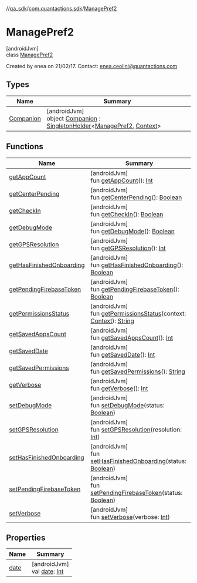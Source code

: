 //[qa_sdk](../../../index.md)/[com.quantactions.sdk](../index.md)/[ManagePref2](index.md)

# ManagePref2

[androidJvm]\
class [ManagePref2](index.md)

Created by enea on 21/02/17. Contact: enea.ceolini@quantactions.com

## Types

| Name | Summary |
|---|---|
| [Companion](-companion/index.md) | [androidJvm]<br>object [Companion](-companion/index.md) : [SingletonHolder](../-singleton-holder/index.md)<[ManagePref2](index.md), [Context](https://developer.android.com/reference/kotlin/android/content/Context.html)> |

## Functions

| Name | Summary |
|---|---|
| [getAppCount](get-app-count.md) | [androidJvm]<br>fun [getAppCount](get-app-count.md)(): [Int](https://kotlinlang.org/api/latest/jvm/stdlib/kotlin/-int/index.html) |
| [getCenterPending](get-center-pending.md) | [androidJvm]<br>fun [getCenterPending](get-center-pending.md)(): [Boolean](https://kotlinlang.org/api/latest/jvm/stdlib/kotlin/-boolean/index.html) |
| [getCheckIn](get-check-in.md) | [androidJvm]<br>fun [getCheckIn](get-check-in.md)(): [Boolean](https://kotlinlang.org/api/latest/jvm/stdlib/kotlin/-boolean/index.html) |
| [getDebugMode](get-debug-mode.md) | [androidJvm]<br>fun [getDebugMode](get-debug-mode.md)(): [Boolean](https://kotlinlang.org/api/latest/jvm/stdlib/kotlin/-boolean/index.html) |
| [getGPSResolution](get-g-p-s-resolution.md) | [androidJvm]<br>fun [getGPSResolution](get-g-p-s-resolution.md)(): [Int](https://kotlinlang.org/api/latest/jvm/stdlib/kotlin/-int/index.html) |
| [getHasFinishedOnboarding](get-has-finished-onboarding.md) | [androidJvm]<br>fun [getHasFinishedOnboarding](get-has-finished-onboarding.md)(): [Boolean](https://kotlinlang.org/api/latest/jvm/stdlib/kotlin/-boolean/index.html) |
| [getPendingFirebaseToken](get-pending-firebase-token.md) | [androidJvm]<br>fun [getPendingFirebaseToken](get-pending-firebase-token.md)(): [Boolean](https://kotlinlang.org/api/latest/jvm/stdlib/kotlin/-boolean/index.html) |
| [getPermissionsStatus](get-permissions-status.md) | [androidJvm]<br>fun [getPermissionsStatus](get-permissions-status.md)(context: [Context](https://developer.android.com/reference/kotlin/android/content/Context.html)): [String](https://kotlinlang.org/api/latest/jvm/stdlib/kotlin/-string/index.html) |
| [getSavedAppsCount](get-saved-apps-count.md) | [androidJvm]<br>fun [getSavedAppsCount](get-saved-apps-count.md)(): [Int](https://kotlinlang.org/api/latest/jvm/stdlib/kotlin/-int/index.html) |
| [getSavedDate](get-saved-date.md) | [androidJvm]<br>fun [getSavedDate](get-saved-date.md)(): [Int](https://kotlinlang.org/api/latest/jvm/stdlib/kotlin/-int/index.html) |
| [getSavedPermissions](get-saved-permissions.md) | [androidJvm]<br>fun [getSavedPermissions](get-saved-permissions.md)(): [String](https://kotlinlang.org/api/latest/jvm/stdlib/kotlin/-string/index.html) |
| [getVerbose](get-verbose.md) | [androidJvm]<br>fun [getVerbose](get-verbose.md)(): [Int](https://kotlinlang.org/api/latest/jvm/stdlib/kotlin/-int/index.html) |
| [setDebugMode](set-debug-mode.md) | [androidJvm]<br>fun [setDebugMode](set-debug-mode.md)(status: [Boolean](https://kotlinlang.org/api/latest/jvm/stdlib/kotlin/-boolean/index.html)) |
| [setGPSResolution](set-g-p-s-resolution.md) | [androidJvm]<br>fun [setGPSResolution](set-g-p-s-resolution.md)(resolution: [Int](https://kotlinlang.org/api/latest/jvm/stdlib/kotlin/-int/index.html)) |
| [setHasFinishedOnboarding](set-has-finished-onboarding.md) | [androidJvm]<br>fun [setHasFinishedOnboarding](set-has-finished-onboarding.md)(status: [Boolean](https://kotlinlang.org/api/latest/jvm/stdlib/kotlin/-boolean/index.html)) |
| [setPendingFirebaseToken](set-pending-firebase-token.md) | [androidJvm]<br>fun [setPendingFirebaseToken](set-pending-firebase-token.md)(status: [Boolean](https://kotlinlang.org/api/latest/jvm/stdlib/kotlin/-boolean/index.html)) |
| [setVerbose](set-verbose.md) | [androidJvm]<br>fun [setVerbose](set-verbose.md)(verbose: [Int](https://kotlinlang.org/api/latest/jvm/stdlib/kotlin/-int/index.html)) |

## Properties

| Name | Summary |
|---|---|
| [date](date.md) | [androidJvm]<br>val [date](date.md): [Int](https://kotlinlang.org/api/latest/jvm/stdlib/kotlin/-int/index.html) |

